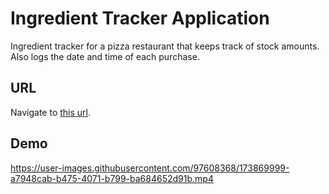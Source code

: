 # Ingredient Tracker Application

Ingredient tracker for a pizza restaurant that keeps track of stock amounts. Also logs the date and time of each purchase.

## URL

Navigate to [this url](https://fob-ingredients-tracker.herokuapp.com/).

## Demo

https://user-images.githubusercontent.com/97608368/173869999-a7948cab-b475-4071-b799-ba684652d91b.mp4
